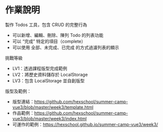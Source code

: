 # 作業說明
製作 Todos 工具，包含 CRUD 的完整行為

- 可以新增、編輯、刪除、陳列 Todo 的列表功能
- 可以 “完成” 特定的項目（complete）
- 可以使用 全部、未完成、已完成 的方式過濾列表的顯示

挑戰等級
- LV1：透過課程版型完成範例
- LV2：將歷史資料儲存於 LocalStorage
- LV3：包含 LocalStorage 並自創版型

版型及範例：
- 版型連結：https://github.com/hexschool/summer-camp-vue3/blob/master/week3/template.html
- 作品範例：https://github.com/hexschool/summer-camp-vue3/blob/master/week3/index.html
- 可運作的範例：https://hexschool.github.io/summer-camp-vue3/week3/